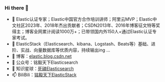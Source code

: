 ### Hi there 👋
- 🔭 Elastic认证专家；Elastic中国官方合作培训讲师；阿里云MVP；Elastic中文社区2023年、2018年杰出贡献者；CSDN2013年、2016年博客征文特等奖得主；博客全网累计阅读1000万+；已带领国内外150人+通过Elastic认证专家考试。
- 🌱 ElasticStack（Elasticsearch、kibana、Logstash、Beats等）基础、进阶、实战、向量数据库等优质内容，持续输出ing ...
- 👯 博客：[elastic.blog.csdn.net](https://elastic.blog.csdn.net/)
- 🤔 公众号：铭毅天下Elasticsearch
- 💬 知识星球：[死磕Elasticsearch](https://wx.zsxq.com/dweb2/index/group/225224548581)
- 📫 BiliBili：[铭毅天下ElasticStack](https://space.bilibili.com/471049389)
<!--
**mingyitianxia/mingyitianxia** is a ✨ _special_ ✨ repository because its `README.md` (this file) appears on your GitHub profile.

Here are some ideas to get you started:

- 🔭 I’m currently working on ...
- 🌱 I’m currently learning ...
- 👯 I’m looking to collaborate on ...
- 🤔 I’m looking for help with ...
- 💬 Ask me about ...
- 📫 How to reach me: ...
- 😄 Pronouns: ...
- ⚡ Fun fact: ...
-->
